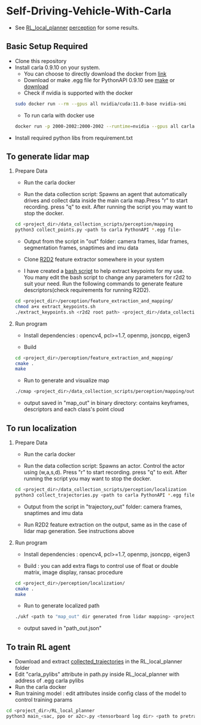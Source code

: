 # Self-Driving-Vehicle-With-Carla

* See  [RL_local_planner](RL_local_planner/) [perception](perception/) for some results.

## Basic Setup Required
* Clone this repository
* Install carla 0.9.10 on your system.
	* You can choose to directly download the docker from [link](https://carla.readthedocs.io/en/latest/build_docker/)
	* Download or make .egg file for PythonAPI 0.9.10 see [make](https://carla.readthedocs.io/en/0.9.10/build_system/) or [download](https://github.com/carla-simulator/carla/releases)
	* Check if nvidia is supported with the docker 
	```bash
	sudo docker run --rm --gpus all nvidia/cuda:11.0-base nvidia-smi
	``` 
	* To run carla with docker use
	```bash
	docker run -p 2000-2002:2000-2002 --runtime=nvidia --gpus all carlasim/carla:0.9.10 bash -c "SDL_VIDEODRIVER=offscreen ./CarlaUE4.sh -carla-rpc-port=2000 -opengl"
	```
* Install required python libs from requirement.txt

## To generate lidar map
1. Prepare Data
	* Run the carla docker 
	
	* Run the data collection script: Spawns an agent that automatically drives and collect data inside the main carla map.Press "r" to start recording. press "q" to exit. After running the script you may want to stop the docker.
	```bash
	cd <project_dir>/data_collection_scripts/perception/mapping
	python3 collect_points.py <path to carla PythonAPI *.egg file>
	```
	* Output from the script in "out" folder: camera frames, lidar frames, segmentation frames, snaptimes and imu data

	* Clone [R2D2](https://github.com/naver/r2d2) feature extractor somewhere in your system

	* I have created a [bash script](/perception/feature_extraction_and_mapping/extract_keypoints.sh) to help extract keypoints for my use. You many edit the bash script to change any parameters for r2d2 to suit your need. Run the following commands to generate feature descriptors(check requirements for running R2D2). 
	```bash
	cd <project_dir>/perception/feature_extraction_and_mapping/
	chmod a+x extract_keypoints.sh
	./extract_keypoints.sh <r2d2 root path> <project_dir>/data_collection_scripts/perception/mapping/out/
	```

2. Run program
	* Install dependencies : opencv4, pcl>=1.7, openmp, jsoncpp, eigen3
	
	* Build 
	```bash
	cd <project_dir>/perception/feature_extraction_and_mapping/
	cmake .
	make
	```

	* Run to generate and visualize map
	```bash
	./cmap <project_dir>/data_collection_scripts/perception/mapping/out/
	```

	* output saved in "map_out" in binary directory: contains keyframes, descriptors and each class's point cloud 


## To run localization
1. Prepare Data
	* Run the carla docker 

	* Run the data collection script: Spawns an actor. Control the actor using (w,a,s,d). Press "r" to start recording. press "q" to exit. After running the script you may want to stop the docker.
	```bash
	cd <project_dir>/data_collection_scripts/perception/localization
	python3 collect_trajectories.py <path to carla PythonAPI *.egg file>
	```

	* Output from the script in "trajectory_out" folder: camera frames, snaptimes and imu data

	* Run R2D2 feature extraction on the output, same as in the case of lidar map generation. See instructions above

2. Run program
	* Install dependencies : opencv4, pcl>=1.7, openmp, jsoncpp, eigen3
	
	* Build : you can add extra flags to control use of float or double matrix, image display, ransac procedure
	```bash
	cd <project_dir>/perception/localization/
	cmake .
	make
	```

	* Run to generate localized path
	```bash
	./ukf <path to "map_out" dir generated from lidar mapping> <project_dir>/data_collection_scripts/perception/localization/trajectory_out/
	```

	* output saved in "path_out.json"


## To train RL agent
* Download and extract [collected_trajectories]() in the RL_local_planner folder
* Edit "carla_pylibs" attribute in path.py inside RL_local_planner with address of .egg carla pylibs 
* Run the carla docker
* Run training model : edit attributes inside config class of the model to control training params
```bash
cd <project_dir>/RL_local_planner
python3 main_<sac, ppo or a2c>.py <tensorboard log dir> <path to pretrained model. leave empty If no pretrained model>
```


